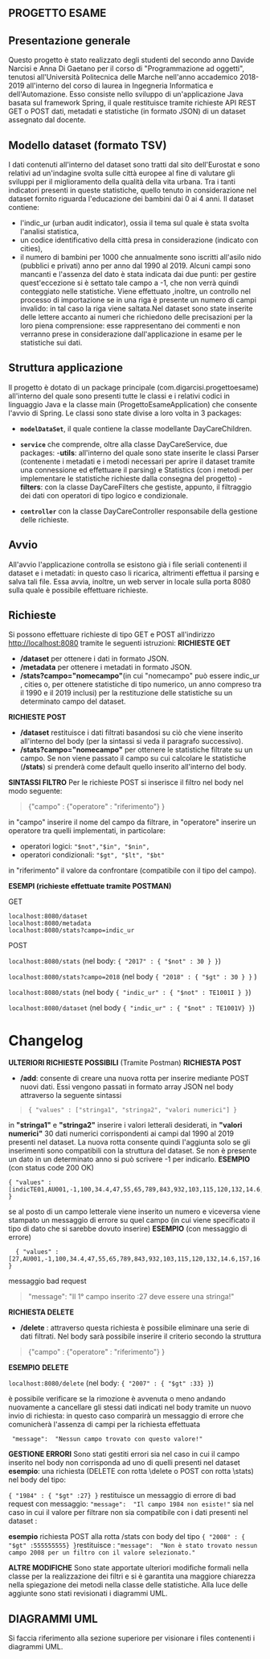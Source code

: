 ## PROGETTO ESAME

 ## Presentazione generale

Questo progetto è stato realizzato degli studenti del secondo anno Davide Narcisi e Anna Di Gaetano per il corso di "Programmazione ad oggetti", tenutosi all'Università Politecnica delle Marche nell'anno accademico 2018-2019 all'interno del corso di laurea in Ingegneria Informatica e dell'Automazione.
Esso consiste nello sviluppo di un'applicazione Java basata sul framework Spring, il quale restituisce tramite richieste API REST GET o POST dati, metadati e statistiche (in formato JSON) di un dataset assegnato dal docente.

## Modello dataset (formato TSV)

I dati contenuti all'interno del dataset sono tratti dal sito dell'Eurostat e sono relativi ad un'indagine svolta sulle città europee al fine di valutare gli sviluppi per il miglioramento della qualità della vita urbana. Tra i tanti indicatori presenti in queste statistiche, quello tenuto in considerazione nel dataset fornito riguarda l'educazione dei bambini dai 0 ai 4 anni. 
Il dataset contiene:
- l'indic_ur (urban audit indicator), ossia il tema sul quale è stata svolta l'analisi statistica,
- un codice identificativo della città presa in considerazione (indicato con cities),
- il numero di bambini per 1000 che annualmente sono iscritti all'asilo nido (pubblici e privati) anno per anno dal 1990 al 2019. 
Alcuni campi sono mancanti e l'assenza del dato è stata indicata dai due punti: per gestire quest'eccezione si è settato tale campo a -1, che non verrà quindi conteggiato nelle statistiche.
Viene effettuato ,inoltre, un controllo nel processo di importazione se in una riga è presente un numero di campi invalido: in tal caso la riga viene saltata.Nel dataset sono state inserite delle lettere accanto ai numeri che richiedono delle precisazioni per la loro piena comprensione: esse rappresentano dei commenti e non verranno prese in considerazione dall'applicazione in esame per le statistiche sui dati.

## Struttura applicazione

Il progetto è dotato di un package principale (com.digarcisi.progettoesame) all'interno del quale sono presenti tutte le classi e i relativi codici in linguaggio Java e la classe main (ProgettoEsameApplication) che consente l'avvio di Spring. 
Le classi sono state divise a loro volta in 3 packages:
 - **`modelDataSet`**, il quale contiene la classe modellante DayCareChildren.
 - **`service`** che comprende, oltre alla classe DayCareService, due packages:
    -**utils**: all'interno del quale sono state inserite le classi Parser (contenente i metadati e i metodi necessari per aprire il dataset tramite una connessione ed effettuare il parsing) e Statistics (con i metodi per implementare le statistiche richieste dalla consegna del progetto)
    -**filters**: con la classe DayCareFilters che gestiste, appunto, il filtraggio dei dati con operatori di tipo logico e condizionale.
    
 - **`controller`** con la classe DayCareController responsabile della gestione delle richieste.


## Avvio

All'avvio l'applicazione controlla se esistono già i file seriali contenenti il dataset e i metadati: in questo caso li ricarica, altrimenti effettua il parsing e salva tali file. Essa avvia, inoltre, un web server in locale sulla porta 8080 sulla quale è possibile effettuare richieste.

## Richieste

Si possono effettuare richieste di tipo GET e POST all'indirizzo  [http://localhost:8080](http://localhost:8080/)  tramite le seguenti istruzioni:
**RICHIESTE GET**

 -   **/dataset**  per ottenere i dati in formato JSON.
 -   **/metadata**  per ottenere i metadati in formato JSON.
 -   **/stats?campo="nomecampo"**(in cui "nomecampo" può essere indic_ur , cities o, per ottenere statistiche di tipo numerico, un anno compreso tra il 1990 e il 2019 inclusi) per la restituzione delle statistiche su un determinato campo del dataset.

**RICHIESTE POST**
 - **/dataset** restituisce i dati filtrati basandosi su ciò che viene inserito all'interno del body (per la sintassi si veda il paragrafo successivo).
 - **/stats?campo="nomecampo"** per ottenere le statistiche filtrate su un campo. Se non viene passato il campo su cui calcolare le statistiche (**/stats**) si prenderà come default quello inserito all'interno del body. 

**SINTASSI FILTRO**  Per le richieste POST si inserisce il filtro nel body nel modo seguente:

> {"campo" : {"operatore" : "riferimento"} }

in "campo" inserire il nome del campo da filtrare, in "operatore" inserire un operatore tra quelli implementati, in particolare:

-   operatori logici:  `"$not","$in", "$nin",`
-   operatori condizionali:  `"$gt", "$lt", "$bt"`

in "riferimento" il valore da confrontare (compatibile con il tipo del campo). 


**ESEMPI (richieste effettuate tramite POSTMAN)**

GET

```
localhost:8080/dataset
localhost:8080/metadata
localhost:8080/stats?campo=indic_ur

```

POST

 `localhost:8080/stats` 
  (nel body:  `{ "2017" : { "$not" : 30 } }`)  
  
  `localhost:8080/stats?campo=2018` 
   (nel body  `{ "2018" : { "$gt" : 30 } }`  )
   
`localhost:8080/stats` 
 (nel body  `{ "indic_ur" : { "$not" : TE1001I } }`)
 
`localhost:8080/dataset`
 (nel body `{ "indic_ur" : { "$not" : TE1001V} }`)

# Changelog

**ULTERIORI RICHIESTE POSSIBILI** (Tramite Postman)
**RICHIESTA POST**

 - **/add**: consente di creare una nuova rotta per inserire mediante POST nuovi dati. Essi vengono passati in formato array JSON nel body attraverso la seguente sintassi
    

>  `{ "values" : ["stringa1", "stringa2", "valori numerici"] }`

in **"stringa1"** e **"stringa2"** inserire i valori letterali desiderati, in **"valori numerici"** 30 dati numerici corrispondenti ai campi dal 1990 al 2019 presenti nel dataset. La nuova rotta consente quindi l'aggiunta solo se gli inserimenti sono compatibili con la struttura del dataset. Se non è presente un dato in un determinato anno si può scrivere -1 per indicarlo. 
**ESEMPIO** (con status code 200 OK)

    { "values" : [indicTE01,AU001,-1,100,34.4,47,55,65,789,843,932,103,115,120,132,14.6,157,16.23,17.4,185.4,193.2,209,212,23,25,276,24.3,-1,0,24,27,30] }
   se al posto di un campo letterale viene inserito un numero e viceversa viene stampato un messaggio di errore su quel campo (in cui viene specificato il tipo di dato che si sarebbe dovuto inserire)
   **ESEMPIO** (con messaggio di errore)
 

      { "values" : [27,AU001,-1,100,34.4,47,55,65,789,843,932,103,115,120,132,14.6,157,16.23,17.4,185.4,193.2,209,212,23,25,276,24.3,-1,0,24,27,30] }
         
messaggio bad request 


> "message":  "Il 1° campo inserito :27 deve essere una stringa!"

**RICHIESTA DELETE**

 - **/delete** : attraverso questa richiesta è possibile eliminare una serie di dati filtrati. Nel body sarà possibile inserire il criterio secondo la struttura

> {"campo" : {"operatore" : "riferimento"} }

**ESEMPIO**
**DELETE**

 `localhost:8080/delete`   (nel body:  `{ "2007" : { "$gt" :33} }`)
 
 è possibile verificare se la rimozione è avvenuta o meno andando nuovamente a cancellare gli stessi dati indicati nel body tramite un nuovo invio di richiesta: in questo caso comparirà un messaggio di errore che comunicherà l'assenza di campi per la richiesta effettuata

     "message":  "Nessun campo trovato con questo valore!"
     

 **GESTIONE ERRORI**
Sono stati gestiti errori sia nel caso in cui il campo inserito nel body non corrisponda ad uno di quelli presenti nel dataset 
**esempio**: una richiesta (DELETE con rotta \delete o POST con rotta \stats) nel body del tipo:

`{ "1984" : { "$gt" :27} }` 
restituisce un messaggio di errore di bad request con messaggio:
   `"message":  "Il campo 1984 non esiste!"`
sia nel caso in cui il valore per filtrare  non sia compatibile con i dati presenti nel dataset :

**esempio** richiesta POST alla rotta /stats con body del tipo 
`{ "2008" : { "$gt" :555555555} }`restituisce :
`"message":  "Non è stato trovato nessun campo 2008 per un filtro con il valore selezionato."`

**ALTRE MODIFICHE** 
Sono state apportate ulteriori modifiche formali nella classe per la realizzazione dei filtri e si è garantita una maggiore chiarezza nella spiegazione dei metodi nella classe delle statistiche. Alla luce delle aggiunte sono stati revisionati i diagrammi UML.

## DIAGRAMMI UML

Si faccia riferimento alla sezione superiore per visionare i files contenenti i diagrammi UML.
